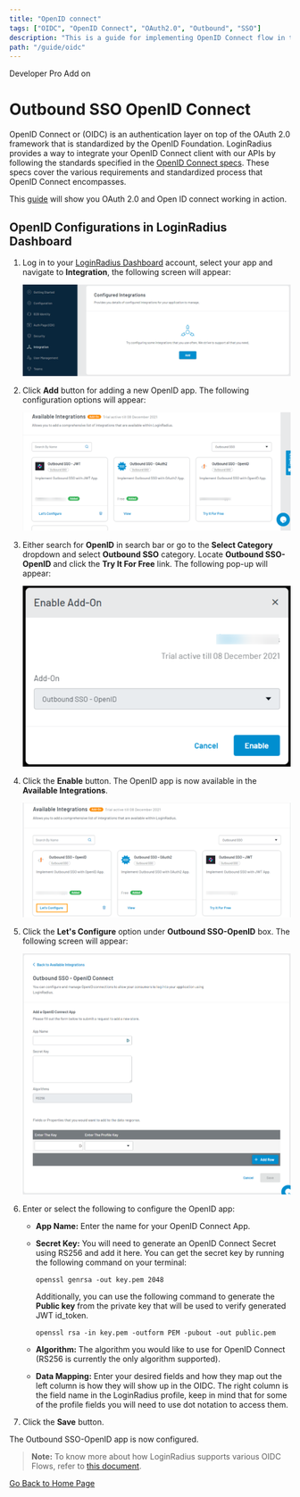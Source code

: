 ```yaml
---
title: "OpenID connect"
tags: ["OIDC", "OpenID Connect", "OAuth2.0", "Outbound", "SSO"]
description: "This is a guide for implementing OpenID Connect flow in the LoginRadius Identity Platform."
path: "/guide/oidc"
---
```


<span class="devloper-premium plan-tag">Developer Pro</span>
<span class="devloper-premium plan-tag">Add on</span>

# Outbound SSO OpenID Connect

OpenID Connect or (OIDC) is an authentication layer on top of the OAuth 2.0 framework that is standardized by the OpenID Foundation. LoginRadius provides a way to integrate your OpenID Connect client with our APIs by following the standards specified in the <a href="https://openid.net/specs/openid-authentication-2_0.html" target="_blank">OpenID Connect specs</a>. These specs cover the various requirements and standardized process that OpenID Connect encompasses.

This <a href="https://betterprogramming.pub/the-complete-guide-to-oauth-2-0-and-openid-connect-protocols-35ebc1cbc11a" target="_blank">guide</a> will show you OAuth 2.0 and Open ID connect working in action.

## OpenID Configurations in LoginRadius Dashboard

1. Log in to your <a href="https://dashboard.loginradius.com/" target="_blank">LoginRadius Dashboard</a> account, select your app and navigate to **Integration**, the following screen will appear:

   ![alt_text](../../assets/blog-common/configured-integration.png "image_tooltip")

2. Click **Add** button for adding a new OpenID app. The following configuration options will appear:

   ![alt_text](images/OpenID-config.png "image_tooltip")

3. Either search for **OpenID** in search bar or go to the **Select Category** dropdown and select **Outbound SSO** category. Locate **Outbound SSO-OpenID** and click the **Try It For Free** link. The following pop-up will appear:

   ![alt_text](images/OpenID-addon.png "image_tooltip")

4. Click the **Enable** button. The OpenID app is now available in the **Available Integrations**.

   ![alt_text](images/oidc-configure.png "image_tooltip")

5. Click the **Let's Configure** option under **Outbound SSO-OpenID** box. The following screen will appear:

   ![alt_text](../../guide/oidc/images/OpenID-settings.png "image_tooltip")

6. Enter or select the following to configure the OpenID app:

   - **App Name:** Enter the name for your OpenID Connect App.

   - **Secret Key:** You will need to generate an OpenID Connect Secret using RS256 and add it here. You can get the secret key by running the following command on your terminal:

     ```
     openssl genrsa -out key.pem 2048

     ```

     Additionally, you can use the following command to generate the **Public key** from the private key that will be used to verify generated JWT id_token.

     ```
     openssl rsa -in key.pem -outform PEM -pubout -out public.pem

     ```

   - **Algorithm:** The algorithm you would like to use for OpenID Connect (RS256 is currently the only algorithm supported).

   - **Data Mapping:** Enter your desired fields and how they map out the left column is how they will show up in the OIDC. The right column is the field name in the LoginRadius profile, keep in mind that for some of the profile fields you will need to use dot notation to access them.

7. Click the **Save** button.

The Outbound SSO-OpenID app is now configured.

>**Note:** To know more about how LoginRadius supports various OIDC Flows, refer to <a href="https://www.loginradius.com/docs/developer/concepts/oidc" target="_blank">this document</a>.

[Go Back to Home Page](/)